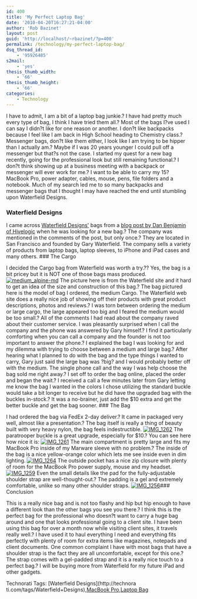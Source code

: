 ```yaml
---
id: 400
title: 'My Perfect Laptop Bag'
date: '2010-04-20T16:27:21-04:00'
author: 'Rob Bazinet'
layout: post
guid: 'http://localhost/~rbazinet/?p=400'
permalink: /technology/my-perfect-laptop-bag/
dsq_thread_id:
    - '95926485'
s2mail:
    - 'yes'
thesis_thumb_width:
    - '66'
thesis_thumb_height:
    - '66'
categories:
    - Technology
---
```


I have to admit, I am a bit of a laptop bag junkie.? I have had pretty much every type of bag, I think I have tried them all.? Most of the bags I?ve used I can say I didn?t like for one reason or another. I don?t like backpacks because I feel like I am back in High School heading to Chemistry class.? Messenger bags, don?t like them either, I look like I am trying to be hipper than I actually am.? Maybe if I was 20 years younger I could pull off a messenger but that?s not the case. I started my quest for a new bag recently, going for the professional look but still remaining functional.? I don?t think showing up at a business meeting with a backpack or messenger will ever work for me.? I want to be able to carry my 15? MacBook Pro, power adapter, cables, mouse, pens, file folders and a notebook. Much of my search led me to so many backpacks and messenger bags that I thought I may have reached the end until stumbling upon Waterfield Designs.

### Waterfield Designs

 I came across [Waterfield Designs'](http://sfbags.com/) bags from a [blog post by Dan Benjamin of Hivelogic](http://hivelogic.com/articles/help-me-choose-a-new-bag) when he was looking for a new bag.? The company was mentioned in the comments of the post, but only once.? They are located in San Francisco and founded by Gary Waterfield. The company sells a variety of products from laptop bags, laptop sleeves, to iPhone and iPad cases and many others. ### The Cargo

 I decided the Cargo bag from Waterfield was worth a try.?? Yes, the bag is a bit pricey but it is NOT one of those bags mass produced. [![medium_alpine-md](http://accidentaltechnologist.com/wp-content/files/media/image/WindowsLiveWriter/MyPerfectLaptopBag_106F8/medium_alpine-md_thumb.jpg "medium_alpine-md")](http://accidentaltechnologist.com/wp-content/files/media/image/WindowsLiveWriter/MyPerfectLaptopBag_106F8/medium_alpine-md_2.jpg) The picture here is from the Waterfield site and it hard to get an idea of the size and construction of this bag.? The bag pictured here is the model of bag I ordered, the medium Cargo. The Waterfield web site does a really nice job of showing off their products with great product descriptions, photos and reviews.? I was torn between ordering the medium or large cargo, the large appeared too big and I feared the medium would be too small.? All of the comments I had read about the company raved about their customer service. I was pleasantly surprised when I call the company and the phone was answered by Gary himself.? I find it particularly comforting when you can call a company and the founder is not too important to answer the phone.? I explained the bag I was looking for and my dilemma with trying to choose between a medium and large bag.? After hearing what I planned to do with the bag and the type things I wanted to carry, Gary just said the large bag was ?big? and I would probably better off with the medium. The single phone call and the way I was help choose the bag sold me right away.? I set off to order the bag online, placed the order and began the wait.? I received a call a few minutes later from Gary letting me know the bag I wanted in the colors I chose utilizing the standard buckle would take a bit longer to receive but he did have the upgraded bag with the buckles in-stock.? It was a no-brainer, just add the $10 extra and get the better buckle and get the bag sooner. ### The Bag

 I had ordered the bag via FedEx 2-day deliver.? It came in packaged very well, almost like a presentation.? The bag itself is really a thing of beauty built with very heavy nylon, the bag feels indestructible. [![IMG_1262](http://accidentaltechnologist.com/wp-content/files/media/image/WindowsLiveWriter/MyPerfectLaptopBag_106F8/IMG_1262_thumb.jpg "IMG_1262")](http://accidentaltechnologist.com/wp-content/files/media/image/WindowsLiveWriter/MyPerfectLaptopBag_106F8/IMG_1262.jpg) The paratrooper buckle is a great upgrade, especially for $10.? You can see here how nice it is: [![IMG_1261](http://accidentaltechnologist.com/wp-content/files/media/image/WindowsLiveWriter/MyPerfectLaptopBag_106F8/IMG_1261_thumb.jpg "IMG_1261")](http://accidentaltechnologist.com/wp-content/files/media/image/WindowsLiveWriter/MyPerfectLaptopBag_106F8/IMG_1261.jpg) The main compartment is pretty large and fits my MacBook Pro inside of my Marware sleeve with no problem.? The inside of the bag is a nice yellow-orange color which lets me see inside even in dim lighting. [![IMG_1264](http://accidentaltechnologist.com/wp-content/files/media/image/WindowsLiveWriter/MyPerfectLaptopBag_106F8/IMG_1264_thumb.jpg "IMG_1264")](http://accidentaltechnologist.com/wp-content/files/media/image/WindowsLiveWriter/MyPerfectLaptopBag_106F8/IMG_1264.jpg) The outside pocket has a nice zip closure with plenty of room for the MacBook Pro power supply, mouse and my headset. [![IMG_1259](http://accidentaltechnologist.com/wp-content/files/media/image/WindowsLiveWriter/MyPerfectLaptopBag_106F8/IMG_1259_thumb.jpg "IMG_1259")](http://accidentaltechnologist.com/wp-content/files/media/image/WindowsLiveWriter/MyPerfectLaptopBag_106F8/IMG_1259.jpg) Even the small details like the pad for the fully-adjustable shoulder strap are well-thought-out.? The padding is a gel and extremely comfortable, unlike so many other shoulder straps. [![IMG_1256](http://accidentaltechnologist.com/wp-content/files/media/image/WindowsLiveWriter/MyPerfectLaptopBag_106F8/IMG_1256_thumb.jpg "IMG_1256")](http://accidentaltechnologist.com/wp-content/files/media/image/WindowsLiveWriter/MyPerfectLaptopBag_106F8/IMG_1256.jpg)### Conclusion

 This is a really nice bag and is not too flashy and hip but hip enough to have a different look than the other bags you see you there.? I think this is the perfect bag for the professional who doesn?t want to carry a huge bag around and one that looks professional going to a client site. I have been using this bag for over a month now while visiting client sites, it travels really well.? I have used it to haul everything I need and everything fits perfectly with plenty of room for extra items like magazines, notepads and client documents. One common complaint I have with most bags that have a shoulder strap is the fact they are all uncomfortable, except for this one.? The strap comes with a gel-padded strap and it is a really nice touch to a perfect bag.? I will be buying more from Waterfield for my future iPad and other gadgets. <div class="wlWriterEditableSmartContent" id="scid:0767317B-992E-4b12-91E0-4F059A8CECA8:87d59ed7-bb6c-45ff-82ea-5a5921279c4a" style="margin: 0px; display: inline; float: none; padding: 0px;">Technorati Tags: [Waterfield Designs](http://technora
ti.com/tags/Waterfield+Designs),[MacBook Pro](http://technorati.com/tags/MacBook+Pro),[Laptop Bag](http://technorati.com/tags/Laptop+Bag)</div>
